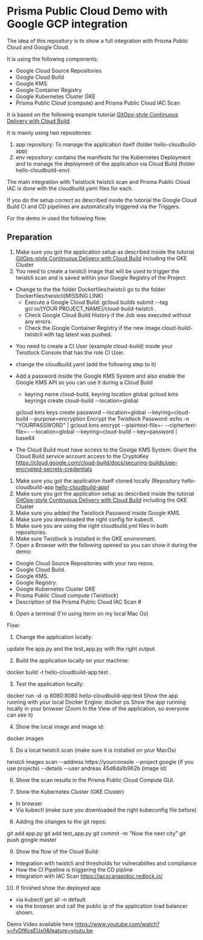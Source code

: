 # Prisma Public Cloud Demo with Google GCP integration

The idea of this repository is to show a full integration with Prisma Public Cloud and Google Cloud.

It is using the following components:
- Google Cloud Source Repositories
- Google Cloud Build
- Google KMS
- Google Container Registry
- Google Kubernetes Cluster GKE
- Prisma Public Cloud (compute) and Prisma Public Cloud IAC Scan

It is based on the following example tutorial [GitOps-style Continuous Delivery with Cloud Build](https://cloud.google.com/kubernetes-engine/docs/tutorials/gitops-cloud-build).

It is mainly using two repositories:
1. app repository: To manage the application itself (folder hello-cloudbuild-app)
2. env repository: contains the manifests for the Kubernetes Deployment and to manage the deployment of the application via Cloud Build (folder hello-cloudbuild-env)

The main integration with Twistlock twistcli scan and Prisma Public Cloud IAC is done with the cloudbuild.yaml files for each.

If you do the setup correct as described inside the tutorial the Google Cloud Build CI and CD pipelines are automatically triggered via the Triggers.

For the demo in used the following flow:

## Preparation

1. Make sure you got the application setup as described inside the tutorial [GitOps-style Continuous Delivery with Cloud Build](https://cloud.google.com/kubernetes-engine/docs/tutorials/gitops-cloud-build) including the GKE Cluster
2. You need to create a twistcli image that will be used to trigger the twistcli scan and is saved within your Google Registry of the Project.
* Change to the the folder Dockerfiles/twistcli  go to the folder Dockerfiles/twistcli(MISSING LINK)
  - Execute a Google Cloud Build:
    gcloud builds submit --tag gcr.io/[YOUR PROJECT_NAME]/cloud-build-twistcli .
  - Check Google Cloud Build History if the Job was executed without any errors.
  - Check the Google Container Registry if the new image cloud-build-twistcli with tag latest was pushed.
- You need to create a CI User (example cloud-build) inside your Twistlock Console that has the role CI User.
- change the cloudbuild.yaml (add the following step to it)
- Add a password inside the Google KMS System and also enable the Google KMS API so you can use it during a Cloud Build
  - keyring name cloud-build, keyring location global
  gcloud kms keyrings create cloud-build --location=global

  gcloud kms keys create password --location=global --keyring=cloud-build --purpose=encryption
  Encrypt the Twistlock Password:
  echo -n "YOURPASSWORD" | gcloud kms encrypt --plaintext-file=- --ciphertext-file=- --location=global --keyring=cloud-build --key=password | base64

- The Cloud Build must have access to the Goolge KMS System: Grant the Cloud Build service account access to the CryptoKey
https://cloud.google.com/cloud-build/docs/securing-builds/use-encrypted-secrets-credentials

1. Make sure you got the application itself cloned locally (Repository hello-cloudbuild-app [hello-cloudbuild-app](https://github.com/automatecloud/hello-cloudbuild-app))
2. Make sure you got the application setup as described inside the tutorial [GitOps-style Continuous Delivery with Cloud Build](https://cloud.google.com/kubernetes-engine/docs/tutorials/gitops-cloud-build) including the GKE Cluster
3. Make sure you added the Twistlock Password inside Google KMS.
4. Make sure you downloaded the right config for kubectl.
5. Make sure you are using the right cloudbuild.yml files in both repositories.
6. Make sure Twistlock is installed in the GKE environment.
7. Open a Browser with the following opened so you can show it during the demo:
  - Google Cloud Source Repositories with your two repos.
  - Google Cloud Build.
  - Google KMS.
  - Google Registry.
  - Google Kubernetes Cluster GKE
  - Prisma Public Cloud compute (Twistlock)
  - Description of the Prisma Public Cloud IAC Scan #
8. Open a terminal (I'm using iterm on my local Mac Os)

Flow:
1. Change the application locally:

update the app.py and the test_app.py with the right output.

2. Build the application locally on your machine:

docker build -t hello-cloudbuild-app:test .

3. Test the application locally:

docker run -d -p 8080:8080 hello-cloudbuild-app:test
Show the app running with your local Docker Engine:
docker ps
Show the app running locally in your browser (Zoom In the View of the application, so everyone can see it)

4. Show the local image and image id:

docker images

5. Do a local twistcli scan (make sure it is installed on your MacOs)

twistcli images  scan --address https://yourconsole --project google (if you use projects) --details --user andreas 45d6da1b962b (image id)

6. Show the scan results in the Prisma Public Cloud Compute GUI.

7. Show the Kubernetes Cluster (GKE Cluster)

- In browser
- Via kubectl (make sure you downloaded the right kubeconfig file before)

8. Adding the changes to the git repos:

git add app.py
git add test_app.py
git commit -m "Now the next city"
git push google master

9. Show the flow of the Cloud Build:

- Integration with twistcli and thresholds for vulnerabilites and compliance
- How the CI Pipeline is triggering the CD pipline
- Integration with IAC Scan https://iacscanapidoc.redlock.io/

10. If finished show the deployed app

- via kubectl get all -n default
- via the browser and call the public ip of the application load balancer shown.

Demo Video available here https://www.youtube.com/watch?v=fvDfKcsEUx0&feature=youtu.be
